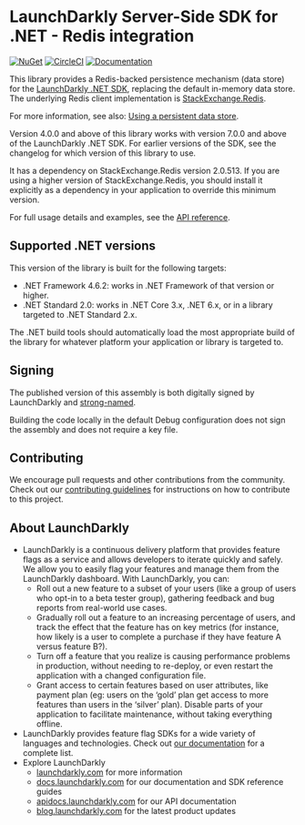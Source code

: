 # LaunchDarkly Server-Side SDK for .NET - Redis integration

[![NuGet](https://img.shields.io/nuget/v/LaunchDarkly.ServerSdk.Redis.svg?style=flat-square)](https://www.nuget.org/packages/LaunchDarkly.ServerSdk.Redis/)
[![CircleCI](https://circleci.com/gh/launchdarkly/dotnet-server-sdk-redis.svg?style=shield)](https://circleci.com/gh/launchdarkly/dotnet-server-sdk-redis)
[![Documentation](https://img.shields.io/static/v1?label=GitHub+Pages&message=API+reference&color=00add8)](https://launchdarkly.github.io/dotnet-server-sdk-redis)

This library provides a Redis-backed persistence mechanism (data store) for the [LaunchDarkly .NET SDK](https://github.com/launchdarkly/dotnet-server-sdk), replacing the default in-memory data store. The underlying Redis client implementation is [StackExchange.Redis](https://github.com/StackExchange/StackExchange.Redis).

For more information, see also: [Using a persistent data store](https://docs.launchdarkly.com/v2.0/docs/using-a-persistent-feature-store).

Version 4.0.0 and above of this library works with version 7.0.0 and above of the LaunchDarkly .NET SDK. For earlier versions of the SDK, see the changelog for which version of this library to use.

It has a dependency on StackExchange.Redis version 2.0.513. If you are using a higher version of StackExchange.Redis, you should install it explicitly as a dependency in your application to override this minimum version.

For full usage details and examples, see the [API reference](launchdarkly.github.io/dotnet-server-sdk-redis).

## Supported .NET versions

This version of the library is built for the following targets:

* .NET Framework 4.6.2: works in .NET Framework of that version or higher.
* .NET Standard 2.0: works in .NET Core 3.x, .NET 6.x, or in a library targeted to .NET Standard 2.x.

The .NET build tools should automatically load the most appropriate build of the library for whatever platform your application or library is targeted to.

## Signing

The published version of this assembly is both digitally signed by LaunchDarkly and [strong-named](https://docs.microsoft.com/en-us/dotnet/framework/app-domains/strong-named-assemblies).

Building the code locally in the default Debug configuration does not sign the assembly and does not require a key file.

## Contributing
 
We encourage pull requests and other contributions from the community. Check out our [contributing guidelines](CONTRIBUTING.md) for instructions on how to contribute to this project.

## About LaunchDarkly
 
* LaunchDarkly is a continuous delivery platform that provides feature flags as a service and allows developers to iterate quickly and safely. We allow you to easily flag your features and manage them from the LaunchDarkly dashboard.  With LaunchDarkly, you can:
    * Roll out a new feature to a subset of your users (like a group of users who opt-in to a beta tester group), gathering feedback and bug reports from real-world use cases.
    * Gradually roll out a feature to an increasing percentage of users, and track the effect that the feature has on key metrics (for instance, how likely is a user to complete a purchase if they have feature A versus feature B?).
    * Turn off a feature that you realize is causing performance problems in production, without needing to re-deploy, or even restart the application with a changed configuration file.
    * Grant access to certain features based on user attributes, like payment plan (eg: users on the ‘gold’ plan get access to more features than users in the ‘silver’ plan). Disable parts of your application to facilitate maintenance, without taking everything offline.
* LaunchDarkly provides feature flag SDKs for a wide variety of languages and technologies. Check out [our documentation](https://docs.launchdarkly.com/docs) for a complete list.
* Explore LaunchDarkly
    * [launchdarkly.com](https://www.launchdarkly.com/ "LaunchDarkly Main Website") for more information
    * [docs.launchdarkly.com](https://docs.launchdarkly.com/  "LaunchDarkly Documentation") for our documentation and SDK reference guides
    * [apidocs.launchdarkly.com](https://apidocs.launchdarkly.com/  "LaunchDarkly API Documentation") for our API documentation
    * [blog.launchdarkly.com](https://blog.launchdarkly.com/  "LaunchDarkly Blog Documentation") for the latest product updates
